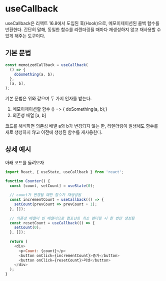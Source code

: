 # useCallback

useCallback은 리액트 16.8에서 도입된 훅(Hook)으로, 메모이제이션된 콜백 함수를 반환한다. 간단히 말해, 동일한 함수를 리렌더링될 때마다 재생성하지 않고 재사용할 수 있게 해주는 도구이다.

## 기본 문법

```typescript
const memoizedCallback = useCallback(
  () => {
    doSomething(a, b);
  },
  [a, b],
);
```

기본 문법은 위와 같으며 두 가지 인자를 받는다.  

1. 메모이제이션할 함수 () => { doSomething(a, b);}
2. 의존성 배열 [a, b]

코드를 해석하면 의존성 배열 a와 b가 변경되지 않는 한, 리렌더링이 발생해도 함수를 새로 생성하지 않고 이전에 생성된 함수를 재사용한다.

## 상세 예시

아래 코드를 돌려보자

```javascript
import React, { useState, useCallback } from 'react';

function Counter() {
  const [count, setCount] = useState(0);
  
  // count가 변경될 때만 함수가 재생성됨
  const incrementCount = useCallback(() => {
    setCount(prevCount => prevCount + 1);
  }, []);
  
  // 의존성 배열이 빈 배열이므로 컴포넌트 최초 렌더링 시 한 번만 생성됨
  const resetCount = useCallback(() => {
    setCount(0);
  }, []);
  
  return (
    <div>
      <p>Count: {count}</p>
      <button onClick={incrementCount}>증가</button>
      <button onClick={resetCount}>리셋</button>
    </div>
  );
}
```
